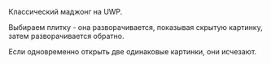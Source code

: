 Классический маджонг на UWP. 

Выбираем плитку - она разворачивается, показывая скрытую картинку, затем разворачивается обратно.

Если одновременно открыть две одинаковые картинки, они исчезают.
